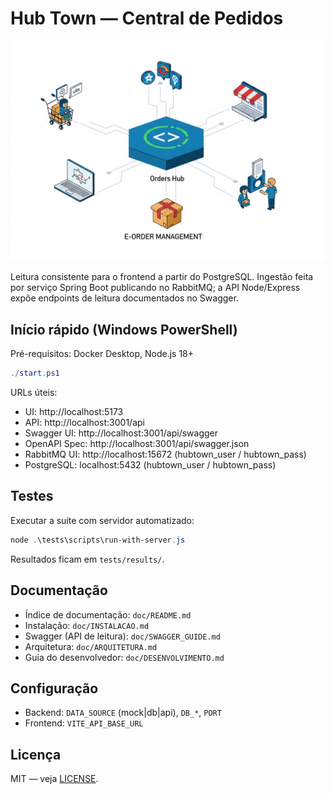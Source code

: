 # Hub Town — Central de Pedidos

![Hub Town](doc/img/2025_09_28_IMAGE_001.png)

Leitura consistente para o frontend a partir do PostgreSQL. Ingestão feita por serviço Spring Boot publicando no RabbitMQ; a API Node/Express expõe endpoints de leitura documentados no Swagger.

## Início rápido (Windows PowerShell)

Pré-requisitos: Docker Desktop, Node.js 18+

```powershell
./start.ps1
```

URLs úteis:
- UI: http://localhost:5173
- API: http://localhost:3001/api
- Swagger UI: http://localhost:3001/api/swagger
- OpenAPI Spec: http://localhost:3001/api/swagger.json
- RabbitMQ UI: http://localhost:15672 (hubtown_user / hubtown_pass)
- PostgreSQL: localhost:5432 (hubtown_user / hubtown_pass)

## Testes

Executar a suíte com servidor automatizado:
```powershell
node .\tests\scripts\run-with-server.js
```

Resultados ficam em `tests/results/`.

## Documentação

- Índice de documentação: `doc/README.md`
- Instalação: `doc/INSTALACAO.md`
- Swagger (API de leitura): `doc/SWAGGER_GUIDE.md`
- Arquitetura: `doc/ARQUITETURA.md`
- Guia do desenvolvedor: `doc/DESENVOLVIMENTO.md`

## Configuração

- Backend: `DATA_SOURCE` (mock|db|api), `DB_*`, `PORT`
- Frontend: `VITE_API_BASE_URL`

## Licença

MIT — veja [LICENSE](LICENSE).